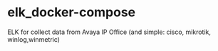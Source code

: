 # elk_docker-compose

ELK for collect data from Avaya IP Office (and simple: cisco, mikrotik, winlog,winmetric)
